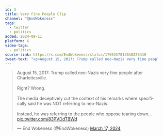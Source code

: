 ```yaml
---
id: 3
title: Very Fine People Clip
channel: "@EndWokeness"
tags:
  - twitter
  - politics
added: 2024-09-11
platform: X
video-tags:
  - politics
source-link: https://x.com/EndWokeness/status/1769357813510226410
tweet-text: "<p>August 15, 2017: Trump called neo-Nazis very fine people after Charlottesville.</p><p>Right? Wrong.</p><p>The media deceptively cut the context of his remarks where specifically said he was NOT referring to neo-Nazis.</p><p>Instead, he was referring to the people who oppose tearing down American states.</p>"
---
```


<blockquote class="twitter-tweet" data-media-max-width="560"><p lang="en" dir="ltr">August 15, 2017: Trump called neo-Nazis very fine people after Charlottesville.<br><br>Right? Wrong. <br><br>The media deceptively cut the context of his remarks where specifically said he was NOT referring to neo-Nazis.<br><br>Instead, he was referring to the people who oppose tearing down… <a href="https://t.co/83PVDdTBWd">pic.twitter.com/83PVDdTBWd</a></p>&mdash; End Wokeness (@EndWokeness) <a href="https://twitter.com/EndWokeness/status/1769357813510226410?ref_src=twsrc%5Etfw">March 17, 2024</a></blockquote> <script async src="https://platform.twitter.com/widgets.js" charset="utf-8"></script>
